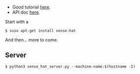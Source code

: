 - Good tutorial [here](https://projects.raspberrypi.org/en/projects/getting-started-with-the-sense-hat/).
- API doc [here](https://pythonhosted.org/sense-hat/api/).

Start with a 
```
$ suso apt-get install sense-hat
```
And then...
    more to come.
    
## Server
```
$ python3 sense_hat_server.py --machine-name:$(hostname -I)
```    
